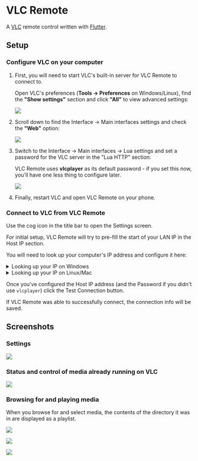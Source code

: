 # VLC Remote

A [VLC](https://www.videolan.org/vlc/) remote control written with [Flutter](https://flutter.io/).

## Setup

### Configure VLC on your computer

1. First, you will need to start VLC's built-in server for VLC Remote to connect to.

   Open VLC's preferences (**Tools → Preferences** on Windows/Linux), find the **"Show settings"** section and click **"All"** to view advanced settings:

   ![](screenshots/vlc-settings.png)

2. Scroll down to find the Interface → Main interfaces settings and check the **"Web"** option:

   ![](screenshots/vlc-interfaces.png)

3. Switch to the Interface → Main interfaces -> Lua settings and set a password for the VLC server in the "Lua HTTP" section:

   VLC Remote uses **vlcplayer** as its default password - if you set this now, you'll have one less thing to configure later.

   ![](screenshots/vlc-lua-http.png)

4. Finally, restart VLC and open VLC Remote on your phone.

### Connect to VLC from VLC Remote

Use the cog icon in the title bar to open the Settings screen.

For initial setup, VLC Remote will try to pre-fill the start of your LAN IP in the Host IP section.

You will need to look up your computer's IP address and configure it here:

<details>
<summary>Looking up your IP on Windows</summary>
- Open a Command Prompt
- Type `ipconfig` and press enter to
- Look for `IPv4 Address` in the command's output, which should have an IP address similar to the Host IP setting in the app
</details>

<details>
<summary>Looking up your IP on Linux/Mac</summary>
- Open a Terminal
- Type `ifconfig` and press enter to
- Look for `eth0` in the command's output, which should have an IP address similar to the Host IP setting in the app
</details>

Once you've configured the Host IP address (and the Password if you didn't use `vlcplayer`) click the Test Connection button.

If VLC Remote was able to successfully connect, the connection info will be saved.

## Screenshots

### Settings

![](screenshots/settings.png)

### Status and control of media already running on VLC

![](screenshots/playing-vlc.png)

### Browsing for and playing media

When you browse for and select media, the contents of the directory it was in are displayed as a playlist.

![](screenshots/open-media.png)

![](screenshots/file-browser.png)

![](screenshots/playing-open-media.png)